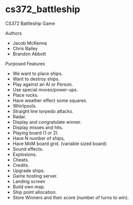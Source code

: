 # cs372_battleship
CS372 Battleship Game 

Authors
- Jacob McKenna
- Chris Bailey
- Brandon Abbott

Purposed Features

- We want to place ships.
- Want to destroy ships.
- Play against an AI or Person.
- Use special moves/power-ups. 
- Place rocks.
- Have weather effect some squares.
- Whirlpools.
- Straight line torpedo attacks.
- Radar.
- Display and congratulate winner.
- Display misses and hits.
- Playing board (1 or 2).
- Have N number of ships, 
- Have MxM board grid. (variable sized board)
- Sound effects. 
- Explosions.
- Cheats.
- Credits.
- Upgrade ships.
- Game hosting server.
- Landing screen
- Build own map.
- Ship point allocation.
- Store Winners and their score (number of turns to win).


